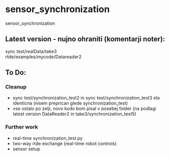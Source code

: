 # sensor_synchronization
sensor_synchronization
## Latest version - nujno ohraniti (komentarji noter):
sync test/realData/take3  
rtde/examples/mycode/Datareader2
## To Do:
### Cleanup
- sync test/synchronization_test2 in sync test/synchronization_test3 sta identicna (nisem preprican glede synchronization_test)
- vse ostalo po zelji, novo kodo bom pisal v posebej folder (na podlagi latest version DataReader2 in take3/synchronization_test5)
### Further work
- real-time synchronization_test.py
- two-way rtde exchange (real-time robot controls)
- sensor setup
